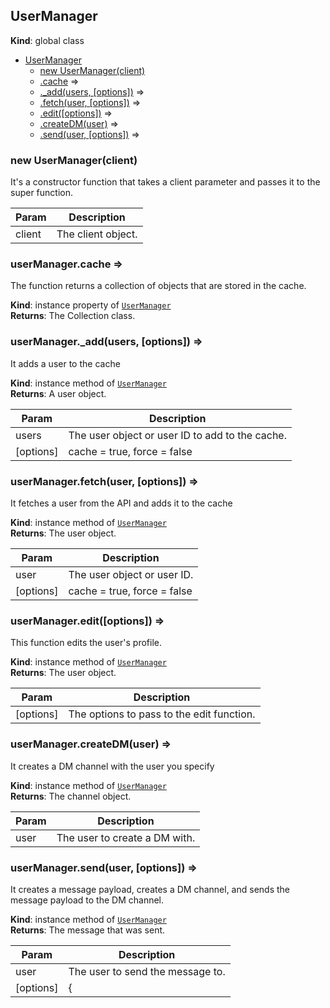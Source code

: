 <a name="UserManager"></a>

## UserManager
**Kind**: global class  

* [UserManager](#UserManager)
    * [new UserManager(client)](#new_UserManager_new)
    * [.cache](#UserManager+cache) ⇒
    * [._add(users, [options])](#UserManager+_add) ⇒
    * [.fetch(user, [options])](#UserManager+fetch) ⇒
    * [.edit([options])](#UserManager+edit) ⇒
    * [.createDM(user)](#UserManager+createDM) ⇒
    * [.send(user, [options])](#UserManager+send) ⇒

<a name="new_UserManager_new"></a>

### new UserManager(client)
It's a constructor function that takes a client parameter and passes it to the super function.


| Param | Description |
| --- | --- |
| client | The client object. |

<a name="UserManager+cache"></a>

### userManager.cache ⇒
The function returns a collection of objects that are stored in the cache.

**Kind**: instance property of [<code>UserManager</code>](#UserManager)  
**Returns**: The Collection class.  
<a name="UserManager+_add"></a>

### userManager.\_add(users, [options]) ⇒
It adds a user to the cache

**Kind**: instance method of [<code>UserManager</code>](#UserManager)  
**Returns**: A user object.  

| Param | Description |
| --- | --- |
| users | The user object or user ID to add to the cache. |
| [options] | cache = true, force = false |

<a name="UserManager+fetch"></a>

### userManager.fetch(user, [options]) ⇒
It fetches a user from the API and adds it to the cache

**Kind**: instance method of [<code>UserManager</code>](#UserManager)  
**Returns**: The user object.  

| Param | Description |
| --- | --- |
| user | The user object or user ID. |
| [options] | cache = true, force = false |

<a name="UserManager+edit"></a>

### userManager.edit([options]) ⇒
This function edits the user's profile.

**Kind**: instance method of [<code>UserManager</code>](#UserManager)  
**Returns**: The user object.  

| Param | Description |
| --- | --- |
| [options] | The options to pass to the edit function. |

<a name="UserManager+createDM"></a>

### userManager.createDM(user) ⇒
It creates a DM channel with the user you specify

**Kind**: instance method of [<code>UserManager</code>](#UserManager)  
**Returns**: The channel object.  

| Param | Description |
| --- | --- |
| user | The user to create a DM with. |

<a name="UserManager+send"></a>

### userManager.send(user, [options]) ⇒
It creates a message payload, creates a DM channel, and sends the message payload to the DMchannel.

**Kind**: instance method of [<code>UserManager</code>](#UserManager)  
**Returns**: The message that was sent.  

| Param | Description |
| --- | --- |
| user | The user to send the message to. |
| [options] | { |

